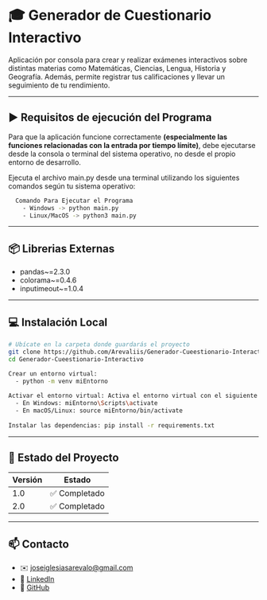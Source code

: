# 🎓 Generador de Cuestionario Interactivo
Aplicación por consola para crear y realizar exámenes interactivos sobre distintas materias como Matemáticas, Ciencias, Lengua, Historia y Geografía. Además, permite registrar tus calificaciones y llevar un seguimiento de tu rendimiento.

---

## ▶️ Requisitos de ejecución del Programa

Para que la aplicación funcione correctamente **(especialmente las funciones relacionadas con la entrada por tiempo límite)**, debe ejecutarse desde la consola o terminal del sistema operativo, no desde el propio entorno de desarrollo.

Ejecuta el archivo main.py desde una terminal utilizando los siguientes comandos según tu sistema operativo:
```bash
  Comando Para Ejecutar el Programa
    - Windows -> python main.py
    - Linux/MacOS -> python3 main.py
```
---
## 📦 Librerias Externas

- pandas~=2.3.0
- colorama~=0.4.6
- inputimeout~=1.0.4
---

## 💻 Instalación Local

```bash
# Ubícate en la carpeta donde guardarás el proyecto
git clone https://github.com/Arevaliis/Generador-Cueestionario-Interactivo.git
cd Generador-Cueestionario-Interactivo

Crear un entorno virtual: 
  - python -m venv miEntorno
  
Activar el entorno virtual: Activa el entorno virtual con el siguiente comando:
  - En Windows: miEntorno\Scripts\activate
  - En macOS/Linux: source miEntorno/bin/activate
  
Instalar las dependencias: pip install -r requirements.txt

```
---

## 📌 Estado del Proyecto

| **Versión** | **Estado** |
|------------| ---------- |
| 1.0        | ✅ Completado |
| 2.0        | ✅ Completado |

---

## 📫 Contacto

- ✉️ [joseiglesiasarevalo@gmail.com](mailto:joseiglesiasarevalo@gmail.com)  
- 💼 [LinkedIn](https://www.linkedin.com/in/jose-iglesias-ar%C3%A9valo-812860206/)  
- 🐙 [GitHub](https://github.com/Arevaliis)